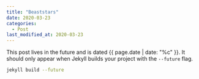 ```yaml
---
title: "Beaststars"
date: 2020-03-23
categories:
  - Post
last_modified_at: 2020-03-23
---
```


This post lives in the future and is dated {{ page.date | date: "%c" }}. It should only appear when Jekyll builds your project with the `--future` flag.

```bash
jekyll build --future
```